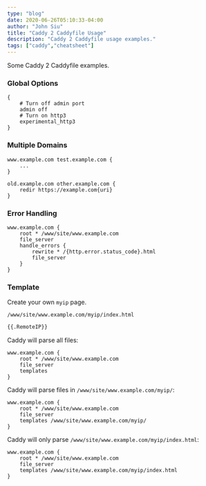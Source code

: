 ```yaml
---
type: "blog"
date: 2020-06-26T05:10:33-04:00
author: "John Siu"
title: "Caddy 2 Caddyfile Usage"
description: "Caddy 2 Caddyfile usage examples."
tags: ["caddy","cheatsheet"]
---
```

Some Caddy 2 Caddyfile examples.
<!--more-->

### Global Options

```nginx
{
	# Turn off admin port
	admin off
	# Turn on http3
	experimental_http3
}
```

### Multiple Domains

```nginx
www.example.com test.example.com {
	...
}
```

```nginx
old.example.com other.example.com {
	redir https://example.com{uri}
}
```

### Error Handling

```nginx
www.example.com {
	root * /www/site/www.example.com
	file_server
	handle_errors {
		rewrite * /{http.error.status_code}.html
		file_server
	}
}
```

### Template

Create your own `myip` page.

`/www/site/www.example.com/myip/index.html`

```html
{{.RemoteIP}}
```

Caddy will parse all files:

```nginx
www.example.com {
	root * /www/site/www.example.com
	file_server
	templates
}
```

Caddy will parse files in `/www/site/www.example.com/myip/`:

```nginx
www.example.com {
	root * /www/site/www.example.com
	file_server
	templates /www/site/www.example.com/myip/
}
```

Caddy will only parse `/www/site/www.example.com/myip/index.html`:

```nginx
www.example.com {
	root * /www/site/www.example.com
	file_server
	templates /www/site/www.example.com/myip/index.html
}
```